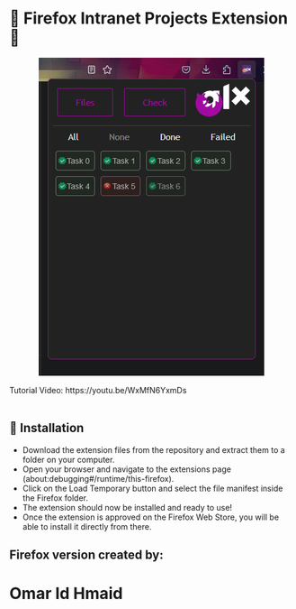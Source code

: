 #  💫 Firefox Intranet Projects Extension 💫 
<p align="center"> <img src="popup/images/Screenshot.png" alt="preview" /> </p>
Tutorial Video: https://youtu.be/WxMfN6YxmDs 
<br />
<br />

## 🧩 Installation

- Download the extension files from the repository and extract them to a folder on your computer.
- Open your browser and navigate to the extensions page (about:debugging#/runtime/this-firefox).
- Click on the Load Temporary button and select the file manifest inside the Firefox folder.
- The extension should now be installed and ready to use!
- Once the extension is approved on the Firefox Web Store, you will be able to install it directly from there.


##  Firefox version created by:
# Omar Id Hmaid

